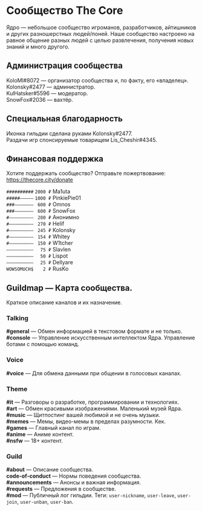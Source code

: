 # Сообщество The Core

Ядро — небольшое сообщество игроманов, разработчиков, айтишников и других разношерстных людей/поней. Наше сообщество настроено на равное общение разных людей с целью развлечения, получения новых знаний и много другого.

## Администрация сообщества

KoloMl#8072 — организатор сообщества и, по факту, его «владелец».  
Kolonsky#2477 — администратор.  
KulHatsker#5596 — модератор.  
SnowFox#2036 — вахтёр.

## Специальная благодарность

Иконка гильдии сделана руками Kolonsky#2477.  
Раздачи игр спонсируемые товарищем Lis_Cheshir#4345.  

## Финансовая поддержка

Хотите поддержать сообщество? Отправьте пожертвование: https://thecore.city/donate

`##########` `2000 ₽` Ma1uta  
`#####—————` `1000 ₽` PinkiePie01  
`###———————` ` 600 ₽` Omnos  
`###———————` ` 600 ₽` SnowFox  
`#—————————` ` 280 ₽` Анонимно  
`#—————————` ` 270 ₽` Helif  
`#—————————` ` 245 ₽` Kolonsky  
`#—————————` ` 154 ₽` Whitey  
`#—————————` ` 150 ₽` W1tcher  
`——————————` `  75 ₽` Slavlen   
`——————————` `  50 ₽` Lispot  
`——————————` `  25 ₽` Dellyare  
`WOWSOMUCH$` `   2 ₽` RusKo

## Guildmap — Карта сообщества.

Краткое описание каналов и их назначение.

### Talking

**#general** — Обмен информацией в текстовом формате и не только.  
**#console** — Управление искусственным интеллектом Ядра. Управление ботами с помощью команд.

### Voice

**#voice** — Для обмена данными при общении в голосовых каналах.

### Theme

**#it** — Разговоры о разработке, программировании и технологиях.  
**#art** — Обмен красивыми изображениями. Маленький музей Ядра.  
**#music** — Щитпостинг вашей любимой и не очень музыки.  
**#memes** — Мемы, видео-мемы в пределах разумности. Кек.  
**#games** — Главный канал по играм.  
**#anime** — Аниме контент.  
**#nsfw** — 18+ контент.

### Guild

**#about** — Описание сообщества.  
**code-of-conduct** — Нормы поведения сообщества.  
**#announcements** — Анонсы и важная информация.  
**#requests** — Предложения в сообществе.  
**#mod** — Публичный лог гильдии. Теги: `user-nickname`, `user-leave`, `user-join`, `user-unban`, `user-ban`.